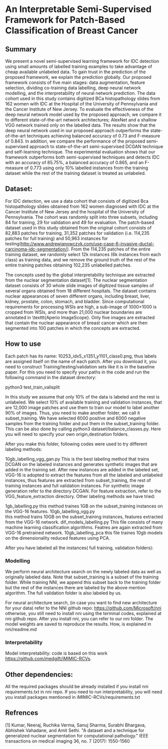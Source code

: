 # An Interpretable Semi-Supervised Framework for Patch-Based Classification of Breast Cancer

## Summary

We present a novel semi-supervised learning framework for IDC detection using small amounts of labelled training examples to take advantage of cheap available unlabeled data. To gain trust in the prediction of the proposed framework, we explain the prediction globally. Our proposed framework consists of five main stages: data augmentation, feature selection, dividing co-training data labelling, deep neural network modelling, and the interpretability of neural network prediction. The data cohort used in this study contains digitized BCa histopathology slides from 162 women with IDC at the Hospital of the University of Pennsylvania and the Cancer Institute of New Jersey. To evaluate the effectiveness of the deep neural network model used by the proposed approach, we compare it to different state-of-the-art network architectures; AlexNet and a shallow VGG network trained only on the labelled data. The results show that the deep neural network used in our proposed approach outperforms the state-of-the-art techniques achieving balanced accuracy of 0.73 and F-measure of 0.843. In addition, we compare the performance of the proposed semi-supervised approach to state-of-the-art semi-supervised DCGAN technique and self-learning technique. The experimental evaluation shows that our framework outperforms both semi-supervised techniques and detects IDC with an accuracy of 85.75\%, a balanced accuracy of 0.865, and an F-measure of 0.773 using only 10\% labelled instances from the training dataset while the rest of the training dataset is treated as unlabeled.

## Dataset:
For IDC detection, we use a data cohort that consists of digitized Bca histopathology slides obtained from 162 women diagnosed with IDC at the Cancer Institute of New Jersey and the hospital of the University of Pennsylvania. The cohort was randomly split into three subsets, including 84 for training, 29 for validation and 49 for evaluation. The patch-based dataset used in this study obtained from the original cohort consists of 82,883 patches for training, 31,352 patches for validation (i.e. 114,235 patches for full training) and 50,963 instances for testing(http://www.andrewjanowczyk.com/use-case-6-invasive-ductal-carcinoma-idc-segmentation/). From the 114,235 patches of the entire training dataset, we randomly select 12k instances (6k instances from each class) as training data, and we remove the ground truth of the rest of the entire training patches obtaining 102,235 unlabelled patches. 

The concepts used by the global interpretability technique are extracted from the nuclear segmentation dataset[1]. The nuclear segmentation dataset consists of 30 whole slide images of digitized tissue samples of several organs obtained from 18 different hospitals. The dataset contains nuclear appearances of seven different organs, including breast, liver, kidney, prostate, colon, stomach, and bladder. Since computational requirements for processing WSIs are high, a sub-image of 1000$\times$1000 is cropped from WSIs, and more than 21,000 nuclear boundaries are annotated in \texttt{Aperio ImageScope}. Only five images are extracted that contain the nuclear appearance of breast cancer which are then segmented into 100 patches in which the concepts are extracted.

## How to use 
Each patch has its name: 10253_idx5_x1351_y1101_class0.png, thus labels are assigned itself on the name 
of each patch. After you download it, you need to construct Training/testing/validation sets like it is in the baseline 
paper. For this you need to specify your paths in the code and run the following command in the dataset 
directory:
 
python3 test_train_valisplit

In this study we assume that only 10% of the data is labeled and the rest is unlabeled. We select 10% of available
training and validation instances, that are 12,000 image patches and use them to train our model to label another 90%
of images. Thus, you need to make another folder, we call it subset_training.
We have selected 6000 positive and 6000 negative samples from the training folder and put them in the subset_training folder.
This can be also done by calling python3 dataset/balance_classes.py. Here you will need to specify your own origin,destination folders.

After you make this folder, following codes were used to try different labeling methods:

10gb_labelling_vgg_gan.py 
    This is the best labeling method that trains DCGAN on the labeled instances and generates synthetic
    images that are added in the training set. After new instances are added in the labeled set, VGG-16
    is adopted to extract the features from all the labeled and unlabeled instances, thus features are 
    extracted from subset_training, the rest of training instances and full validation instances. For 
    synthetic image generation refer to the directory DCGAN. For feature extraction, refer to the VGG_feature_extraction
    directory.
Other labeling methods we have tried:

1gb_labelling.py
    this method traines 1GB on the subset_training instances on the VGG-16 features.
10gb_labelling_vgg.py   
    this method trains 10GB on the subset_training instances, features extracted 
    from  the VGG-16 network.
dif_models_labelling.py
    This file consists of many machine learning classification algorithms. Featres are
    again extracted from VGG-16 pretrained network.
10gb_labelling_pca
    this file traines 10gb models on the dimensionality reduced features using PCA.

After you have labeled all the instances( full training, validation folders):

### Modelling
We perform neural architecture search on the newly labeled data as well as originally labeled
data. Note that subset_training is a subset of the training folder. While training NNI,
we append this subset back to the training folder but the rest of the instances there are
labeled by the above mention algorithm. The full validation folder is also labeled by us.

For neural architecture search, (in case you want to find new architecture for your data)
refer to the NNI github repo:
    https://github.com/Microsoft/nni
otherwise, you still need to install nni using the terminal codes, explained at nni github repo.
After you install nni, you can refer to our nni folder. The model weights are saved to reproduce 
the results. How, is explained in nni/readme.md
### Interpretability

Model interpretability: code is based on this work https://github.com/medgift/iMIMIC-RCVs.

## Other dependencies:
All the required packages should be already installed if you install nni requirements.txt in nni repo.
If you need to run interpretability, you will need you install packages mentioned in iMIMIC-RCVs/requirements.txt

## Refrences
[1] Kumar, Neeraj, Ruchika Verma, Sanuj Sharma, Surabhi Bhargava, Abhishek Vahadane, and Amit Sethi. "A dataset and a technique for generalized nuclear segmentation for computational pathology." IEEE transactions on medical imaging 36, no. 7 (2017): 1550-1560

    
    
